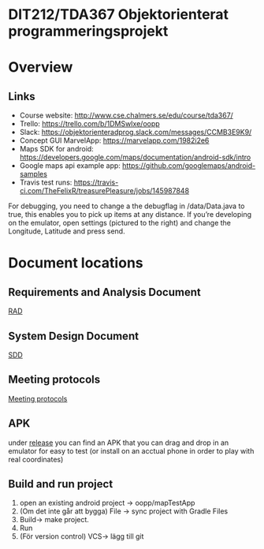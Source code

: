 # DIT212/TDA367 Objektorienterat programmeringsprojekt

# Overview

## Links
- Course website: http://www.cse.chalmers.se/edu/course/tda367/
- Trello: https://trello.com/b/1DMSwIxe/oopp
- Slack: https://objektorienteradprog.slack.com/messages/CCMB3E9K9/
- Concept GUI MarvelApp: https://marvelapp.com/1982i2e6
- Maps SDK for android: https://developers.google.com/maps/documentation/android-sdk/intro
- Google maps api example app: https://github.com/googlemaps/android-samples
- Travis test runs: https://travis-ci.com/TheFelixR/treasurePleasure/jobs/145987848

For debugging, you need to change a the debugflag in /data/Data.java to true, this enables you to pick up items at any distance. If you’re developing on the emulator, open settings (pictured to the right) and change the Longitude, Latitude and press send.

# Document locations
## Requirements and Analysis Document

[RAD](https://docs.google.com/document/d/1R22-YMYw6wcnvqW69ybtfUwh5KwOOhLTOGASOnpR0GM/edit?usp=sharing)

## System Design Document

[SDD](https://docs.google.com/document/d/1mCN_0YYQ3tyLzMtvu72N_M3L_sUxsyj4U5FqamaCyrM/edit?usp=sharing)

## Meeting protocols

[Meeting protocols](/documents/meetings)

## APK

under [release](/release/) you can find an APK that you can drag and drop in an emulator for easy to test
(or install on an acctual phone in order to play with real coordinates)

## Build and run project
1. open an existing android project -> oopp/mapTestApp
2. (Om det inte går att bygga) File -> sync project with Gradle Files
3. Build-> make project. 
4. Run
5. (För version control) VCS-> lägg till git
